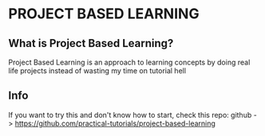 # PROJECT BASED LEARNING

## What is Project Based Learning?

Project Based Learning is an approach to learning concepts by doing real life projects instead of wasting
my time on tutorial hell

## Info

If you want to try this and don't know how to start, check this repo:
github -> https://github.com/practical-tutorials/project-based-learning